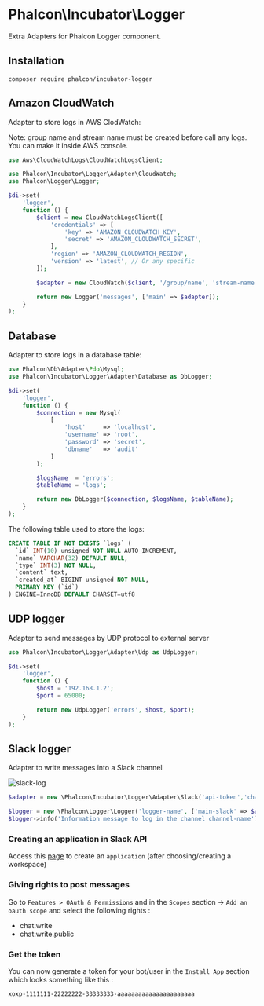 # Phalcon\Incubator\Logger

Extra Adapters for Phalcon Logger component.

## Installation

```
composer require phalcon/incubator-logger
```

## Amazon CloudWatch

Adapter to store logs in AWS ClodWatch:

Note: group name and stream name must be created before call any logs.
You can make it inside AWS console. 

```php
use Aws\CloudWatchLogs\CloudWatchLogsClient;

use Phalcon\Incubator\Logger\Adapter\CloudWatch;
use Phalcon\Logger\Logger;

$di->set(
    'logger',
    function () {
        $client = new CloudWatchLogsClient([
            'credentials' => [
                'key' => 'AMAZON_CLOUDWATCH_KEY',
                'secret' => 'AMAZON_CLOUDWATCH_SECRET',
            ],
            'region' => 'AMAZON_CLOUDWATCH_REGION',
            'version' => 'latest', // Or any specific
        ]);

        $adapter = new CloudWatch($client, '/group/name', 'stream-name');

        return new Logger('messages', ['main' => $adapter]);
    }
);
```

## Database

Adapter to store logs in a database table:

```php
use Phalcon\Db\Adapter\Pdo\Mysql;
use Phalcon\Incubator\Logger\Adapter\Database as DbLogger;

$di->set(
    'logger',
    function () {
        $connection = new Mysql(
            [
                'host'     => 'localhost',
                'username' => 'root',
                'password' => 'secret',
                'dbname'   => 'audit'
            ]
        );

        $logsName  = 'errors';
        $tableName = 'logs';

        return new DbLogger($connection, $logsName, $tableName);
    }
);
```

The following table used to store the logs:

```sql
CREATE TABLE IF NOT EXISTS `logs` (
  `id` INT(10) unsigned NOT NULL AUTO_INCREMENT,
  `name` VARCHAR(32) DEFAULT NULL,
  `type` INT(3) NOT NULL,
  `content` text,
  `created_at` BIGINT unsigned NOT NULL,
  PRIMARY KEY (`id`)
) ENGINE=InnoDB DEFAULT CHARSET=utf8
```

## UDP logger

Adapter to send messages by UDP protocol to external server

```php
use Phalcon\Incubator\Logger\Adapter\Udp as UdpLogger;

$di->set(
    'logger',
    function () {
        $host = '192.168.1.2';
        $port = 65000;

        return new UdpLogger('errors', $host, $port);
    }
);
```

## Slack logger

Adapter to write messages into a Slack channel

![slack-log](https://github.com/DirectInfoService/incubator-logger/assets/78140431/98d8515e-4fac-4904-ab63-fb114ae8b54c)

```php
$adapter = new \Phalcon\Incubator\Logger\Adapter\Slack('api-token','channel-name');

$logger = new \Phalcon\Logger\Logger('logger-name', ['main-slack' => $adapter]);
$logger->info('Information message to log in the channel channel-name');
```

### Creating an application in Slack API

Access this [page](https://api.slack.com/apps) to create an `application` (after choosing/creating a workspace)

### Giving rights to post messages
Go to `Features > OAuth & Permissions` and in the `Scopes` section -> `Add an oauth scope` and select the following rights :

- chat:write
- chat:write.public

### Get the token
You can now generate a token for your bot/user in the `Install App` section which looks something like this :
```
xoxp-1111111-22222222-33333333-aaaaaaaaaaaaaaaaaaaaaa
```
